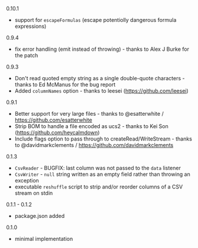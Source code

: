 0.10.1
 - support for `escapeFormulas` (escape potentiolly dangerous formula
   expressions)

0.9.4
 - fix error handling (emit instead of throwing) - thanks to Alex J
   Burke for the patch

0.9.3
 - Don't read quoted empty string as a single double-quote characters -
   thanks to Ed McManus for the bug report
 - Added `columnNames` option - thanks to leesei
   (https://github.com/leesei)

0.9.1
  - Better support for very large files - thanks to @esatterwhite /
    https://github.com/esatterwhite
  - Strip BOM to handle a file encoded as ucs2 - thanks to Kei Son
    (https://github.com/heycalmdown)
  - Include flags option to pass through to createRead/WriteStream -
    thanks to @davidmarkclements / https://github.com/davidmarkclements

0.1.3

 - `CsvReader` - BUGFIX: last column was not passed to the `data` listener
 - `CsvWriter` - `null` string written as an empty field rather than throwing an exception
 - executable `reshuffle` script to strip and/or reorder columns of a CSV stream on stdin

0.1.1 - 0.1.2

 - package.json added

0.1.0 

 - minimal implementation
